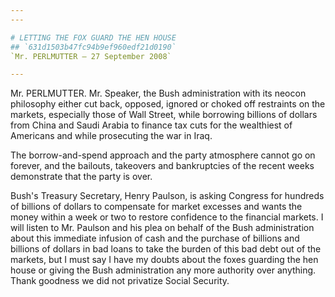 ```yaml
---
---

# LETTING THE FOX GUARD THE HEN HOUSE
## `631d1503b47fc94b9ef960edf21d0190`
`Mr. PERLMUTTER — 27 September 2008`

---
```



Mr. PERLMUTTER. Mr. Speaker, the Bush administration with its neocon 
philosophy either cut back, opposed, ignored or choked off restraints 
on the markets, especially those of Wall Street, while borrowing 
billions of dollars from China and Saudi Arabia to finance tax cuts for 
the wealthiest of Americans and while prosecuting the war in Iraq.

The borrow-and-spend approach and the party atmosphere cannot go on 
forever, and the bailouts, takeovers and bankruptcies of the recent 
weeks demonstrate that the party is over.

Bush's Treasury Secretary, Henry Paulson, is asking Congress for 
hundreds of billions of dollars to compensate for market excesses and 
wants the money within a week or two to restore confidence to the 
financial markets. I will listen to Mr. Paulson and his plea on behalf 
of the Bush administration about this immediate infusion of cash and 
the purchase of billions and billions of dollars in bad loans to take 
the burden of this bad debt out of the markets, but I must say I have 
my doubts about the foxes guarding the hen house or giving the Bush 
administration any more authority over anything. Thank goodness we did 
not privatize Social Security.
